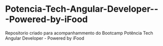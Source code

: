 # Potencia-Tech-Angular-Developer---Powered-by-iFood
Repositorio criado para acompanhammento do Bootcamp Potência Tech Angular Developer - Powered by iFood
